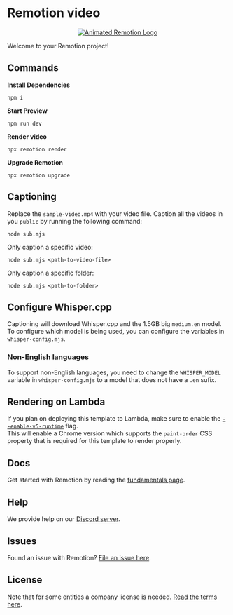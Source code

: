# Remotion video

<p align="center">
  <a href="https://github.com/remotion-dev/logo">
    <picture>
      <source media="(prefers-color-scheme: dark)" srcset="https://github.com/remotion-dev/logo/raw/main/animated-logo-banner-dark.gif">
      <img alt="Animated Remotion Logo" src="https://github.com/remotion-dev/logo/raw/main/animated-logo-banner-light.gif">
    </picture>
  </a>
</p>

Welcome to your Remotion project!

## Commands

**Install Dependencies**

```console
npm i
```

**Start Preview**

```console
npm run dev
```

**Render video**

```console
npx remotion render
```

**Upgrade Remotion**

```console
npx remotion upgrade
```

## Captioning

Replace the `sample-video.mp4` with your video file.
Caption all the videos in you `public` by running the following command:

```console
node sub.mjs
```

Only caption a specific video:

```console
node sub.mjs <path-to-video-file>
```

Only caption a specific folder:

```console
node sub.mjs <path-to-folder>
```

## Configure Whisper.cpp

Captioning will download Whisper.cpp and the 1.5GB big `medium.en` model. To configure which model is being used, you can configure the variables in `whisper-config.mjs`.

### Non-English languages

To support non-English languages, you need to change the `WHISPER_MODEL` variable in `whisper-config.mjs` to a model that does not have a `.en` sufix.

## Rendering on Lambda

If you plan on deploying this template to Lambda, make sure to enable the [`--enable-v5-runtime`](https://www.remotion.dev/docs/lambda/cli/functions#--enable-v5-runtime) flag.  
This will enable a Chrome version which supports the `paint-order` CSS property that is required for this template to render properly.

## Docs

Get started with Remotion by reading the [fundamentals page](https://www.remotion.dev/docs/the-fundamentals).

## Help

We provide help on our [Discord server](https://remotion.dev/discord).

## Issues

Found an issue with Remotion? [File an issue here](https://github.com/remotion-dev/remotion/issues/new).

## License

Note that for some entities a company license is needed. [Read the terms here](https://github.com/remotion-dev/remotion/blob/main/LICENSE.md).
